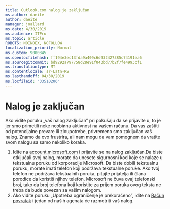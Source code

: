 ```yaml
---
title: Outlook.com nalog je zaključan
ms.author: daeite
author: daeite
manager: joallard
ms.date: 4/30/2019
ms.audience: ITPro
ms.topic: article
ROBOTS: NOINDEX, NOFOLLOW
localization_priority: Normal
ms.custom: 9000345
ms.openlocfilehash: ff194e3ec13fda9a409c6d932427385c74191ea6
ms.sourcegitcommit: bd9292a797758d28e91f043bd77b2f7fe4993cf1
ms.translationtype: MT
ms.contentlocale: sr-Latn-RS
ms.lasthandoff: 04/30/2019
ms.locfileid: "33510206"
---
```

# <a name="account-locked"></a>Nalog je zaključan

Ako vidite poruku „vaš nalog zaključan” pri pokušaju da se prijavite u, to je jer smo primetili neke neobiиnu aktivnost na vašem računu. Da vas zaštiti od potencijalne prevare ili zloupotrebe, privremeno smo zaključan vaš nalog. Znamo da ovo frustrira, ali nam mogu da vam pomognem da vratite svom nalogu sa samo nekoliko koraka.

1. Idite na [account.microsoft.com](https://go.microsoft.com/fwlink/?linkid=2090484) i prijavite se na nalog zaključan.Da biste otključali svoj nalog, morate da unesete sigurnosni kod koje se nalaze u tekstualnu poruku od korporacije Microsoft. Da biste dobili tekstualnu poruku, morate imati telefon koji podržava tekstualne poruke. Ako tvoj telefon ne podržava tekstualnih poruka, pitajte prijatelja ili člana porodice da koristiš njihov telefon. Microsoft ne čuva ovaj telefonski broj, tako da broj telefona koji koristite za prijem poruka ovog teksta ne treba da bude povezan sa vašim nalogom.
2. Ako vidite poruku „Upotreba ograničenje je prekoračeno”, idite na [Račun povratak](https://go.microsoft.com/fwlink/?linkid=2090483) i jedan od naših agenata će razmotriti vaš nalog.